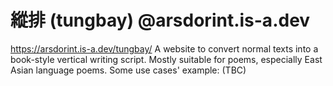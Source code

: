 # 縱排 (tungbay) @arsdorint.is-a.dev
https://arsdorint.is-a.dev/tungbay/ 
A website to convert normal texts into a book-style vertical writing script. Mostly suitable for poems, especially 
East Asian language poems.
Some use cases' example: (TBC)



